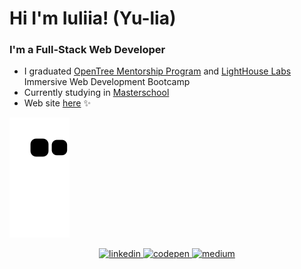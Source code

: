 

# Hi I'm Iuliia! (Yu-lia)

### I'm a Full-Stack Web Developer

- I graduated [OpenTree Mentorship Program](https://opentree.education/) and [LightHouse Labs](https://www.lighthouselabs.ca/) Immersive Web Development Bootcamp
- Currently studying in [Masterschool](https://www.masterschool.com/)
- Web site [here](https://juliasut.github.io/portfolio/) ✨



![snake gif](https://github.com/juliasut/juliasut/blob/output/github-contribution-grid-snake.svg)


<div align="center">
<a href="https://www.linkedin.com/in/juliasut/" target="_blank">
<img src=https://img.shields.io/badge/linkedin-%231E77B5.svg?&style=for-the-badge&logo=linkedin&logoColor=white alt=linkedin style="margin-bottom: 5px;" />
</a>
<a href="https://codepen.io/juls_sut" target="_blank">
<img src=https://img.shields.io/badge/codepen-%23131417.svg?&style=for-the-badge&logo=codepen&logoColor=white alt=codepen style="margin-bottom: 5px;" />
</a>
<a href="https://medium.com/@juliasutygina" target="_blank">
<img src=https://img.shields.io/badge/medium-%23292929.svg?&style=for-the-badge&logo=medium&logoColor=white alt=medium style="margin-bottom: 5px;" />
</a>  
</div> 
